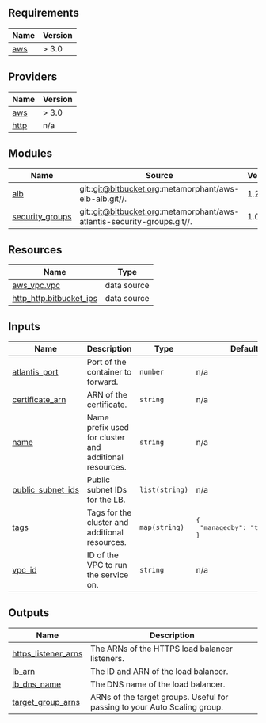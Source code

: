 ## Requirements

| Name | Version |
|------|---------|
| <a name="requirement_aws"></a> [aws](#requirement\_aws) | > 3.0 |

## Providers

| Name | Version |
|------|---------|
| <a name="provider_aws"></a> [aws](#provider\_aws) | > 3.0 |
| <a name="provider_http"></a> [http](#provider\_http) | n/a |

## Modules

| Name | Source | Version |
|------|--------|---------|
| <a name="module_alb"></a> [alb](#module\_alb) | git::git@bitbucket.org:metamorphant/aws-elb-alb.git//. | 1.2.0 |
| <a name="module_security_groups"></a> [security\_groups](#module\_security\_groups) | git::git@bitbucket.org:metamorphant/aws-atlantis-security-groups.git//. | 1.0.0 |

## Resources

| Name | Type |
|------|------|
| [aws_vpc.vpc](https://registry.terraform.io/providers/hashicorp/aws/latest/docs/data-sources/vpc) | data source |
| [http_http.bitbucket_ips](https://registry.terraform.io/providers/hashicorp/http/latest/docs/data-sources/http) | data source |

## Inputs

| Name | Description | Type | Default | Required |
|------|-------------|------|---------|:--------:|
| <a name="input_atlantis_port"></a> [atlantis\_port](#input\_atlantis\_port) | Port of the container to forward. | `number` | n/a | yes |
| <a name="input_certificate_arn"></a> [certificate\_arn](#input\_certificate\_arn) | ARN of the certificate. | `string` | n/a | yes |
| <a name="input_name"></a> [name](#input\_name) | Name prefix used for cluster and additional resources. | `string` | n/a | yes |
| <a name="input_public_subnet_ids"></a> [public\_subnet\_ids](#input\_public\_subnet\_ids) | Public subnet IDs for the LB. | `list(string)` | n/a | yes |
| <a name="input_tags"></a> [tags](#input\_tags) | Tags for the cluster and additional resources. | `map(string)` | <pre>{<br>  "managedby": "terraform"<br>}</pre> | no |
| <a name="input_vpc_id"></a> [vpc\_id](#input\_vpc\_id) | ID of the VPC to run the service on. | `string` | n/a | yes |

## Outputs

| Name | Description |
|------|-------------|
| <a name="output_https_listener_arns"></a> [https\_listener\_arns](#output\_https\_listener\_arns) | The ARNs of the HTTPS load balancer listeners. |
| <a name="output_lb_arn"></a> [lb\_arn](#output\_lb\_arn) | The ID and ARN of the load balancer. |
| <a name="output_lb_dns_name"></a> [lb\_dns\_name](#output\_lb\_dns\_name) | The DNS name of the load balancer. |
| <a name="output_target_group_arns"></a> [target\_group\_arns](#output\_target\_group\_arns) | ARNs of the target groups. Useful for passing to your Auto Scaling group. |
